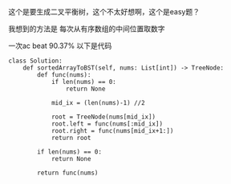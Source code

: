 这个是要生成二叉平衡树，这个不太好想啊，这个是easy题？

我想到的方法是 每次从有序数组的中间位置取数字

一次ac beat 90.37% 以下是代码
```
class Solution:
    def sortedArrayToBST(self, nums: List[int]) -> TreeNode:
        def func(nums):
            if len(nums) == 0:
                return None
            
            mid_ix = (len(nums)-1) //2
            
            root = TreeNode(nums[mid_ix])
            root.left = func(nums[:mid_ix])
            root.right = func(nums[mid_ix+1:])
            return root
        
        if len(nums) == 0:
            return None
        
        return func(nums)
```